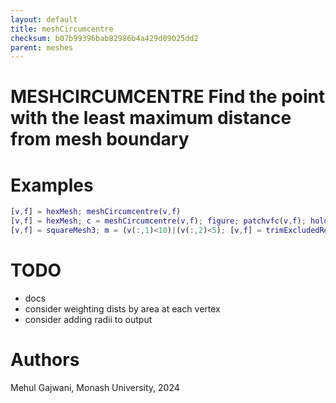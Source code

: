 ```yaml
---
layout: default
title: meshCircumcentre
checksum: b07b99396bab82986b4a429d09025dd2
parent: meshes
---
```



 
# MESHCIRCUMCENTRE Find the point with the least maximum distance from mesh boundary
 
# Examples
```matlab
[v,f] = hexMesh; meshCircumcentre(v,f)
[v,f] = hexMesh; c = meshCircumcentre(v,f); figure; patchvfc(v,f); hold on; scatter(v(c,1),v(c,2));
[v,f] = squareMesh3; m = (v(:,1)<10)|(v(:,2)<5); [v,f] = trimExcludedRois(v,f,m); c = meshCircumcentre(v,f); figure; patchvfc(v,f); hold on; scatter(v(c,1),v(c,2));
```
 
# TODO
-  docs 
-  consider weighting dists by area at each vertex 
-  consider adding radii to output 
 
# Authors

Mehul Gajwani, Monash University, 2024

